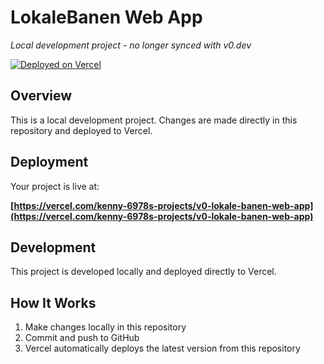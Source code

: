 # LokaleBanen Web App

*Local development project - no longer synced with v0.dev*

<!-- Local development project - deployment trigger -->

[![Deployed on Vercel](https://img.shields.io/badge/Deployed%20on-Vercel-black?style=for-the-badge&logo=vercel)](https://vercel.com/kenny-6978s-projects/v0-lokale-banen-web-app)

## Overview

This is a local development project. Changes are made directly in this repository and deployed to Vercel.

## Deployment

Your project is live at:

**[https://vercel.com/kenny-6978s-projects/v0-lokale-banen-web-app](https://vercel.com/kenny-6978s-projects/v0-lokale-banen-web-app)**

## Development

This project is developed locally and deployed directly to Vercel.

## How It Works

1. Make changes locally in this repository
2. Commit and push to GitHub
3. Vercel automatically deploys the latest version from this repository
